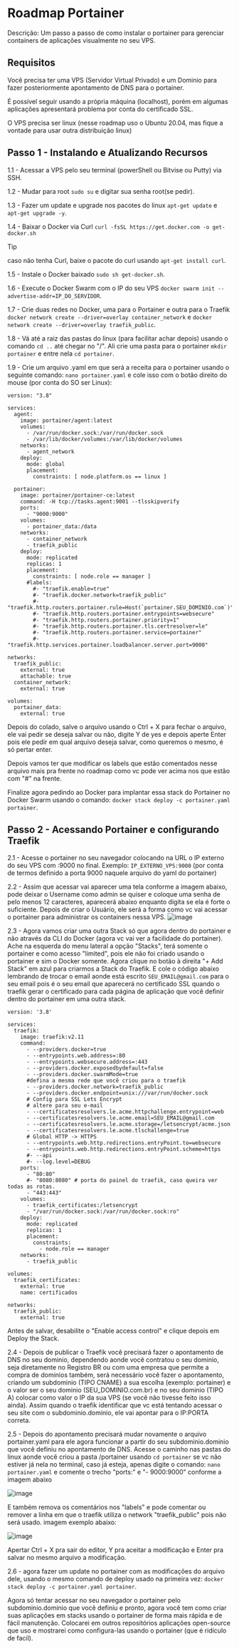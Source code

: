 # Roadmap Portainer
  Descrição: Um passo a passo de como instalar o portainer para gerenciar containers de aplicações visualmente no seu VPS.

## Requisitos
  Você precisa ter uma VPS (Servidor Virtual Privado) e um Dominio para fazer posteriormente apontamento de DNS para o portainer.
  
  É possível seguir usando a própria máquina (localhost), porém em algumas aplicações apresentará problema por conta do certificado SSL.
  
  O VPS precisa ser linux (nesse roadmap uso o Ubuntu 20.04, mas fique a vontade para usar outra distribuição linux)

## Passo 1 - Instalando e Atualizando Recursos
  1.1 - Acessar a VPS pelo seu terminal (powerShell ou Bitvise ou Putty) via SSH.
  
  1.2 - Mudar para root ```sudo su``` e digitar sua senha root(se pedir).
  
  1.3 - Fazer um update e upgrade nos pacotes do linux ```apt-get update``` e ```apt-get upgrade -y```.
  
  1.4 - Baixar o Docker via Curl ```curl -fsSL https://get.docker.com -o get-docker.sh``` 
  > [!TIP]
  > caso não tenha Curl, baixe o pacote do curl usando ```apt-get install curl```.
  
  1.5 - Instale o Docker baixado ```sudo sh get-docker.sh```.

  1.6 - Execute o Docker Swarm com o IP do seu VPS ```docker swarm init --advertise-addr=IP_DO_SERVIDOR```.

  1.7 - Crie duas redes no Docker, uma para o Portainer e outra para o Traefik ```docker network create --driver=overlay container_network``` e ```docker network create --driver=overlay traefik_public```.

  1.8 - Vá até a raiz das pastas do linux (para facilitar achar depois) usando o comando ```cd ..``` até chegar no "/". Ali crie uma pasta para o portainer ```mkdir portainer``` e entre nela ```cd portainer```.

  1.9 - Crie um arquivo .yaml em que será a receita para o portainer usando o seguinte comando: ```nano portainer.yaml``` e cole isso com o botão direito do mouse (por conta do SO ser Linux): 
  ```
  version: "3.8"
  
  services:
    agent:
      image: portainer/agent:latest
      volumes:
        - /var/run/docker.sock:/var/run/docker.sock
        - /var/lib/docker/volumes:/var/lib/docker/volumes
      networks:
        - agent_network
      deploy:
        mode: global
        placement:
          constraints: [ node.platform.os == linux ]
  
    portainer:
      image: portainer/portainer-ce:latest
      command: -H tcp://tasks.agent:9001 --tlsskipverify
      ports:
        - "9000:9000"
      volumes:
        - portainer_data:/data
      networks:
        - container_network
        - traefik_public
      deploy:
        mode: replicated
        replicas: 1
        placement:
          constraints: [ node.role == manager ]
        #labels:
          #- "traefik.enable=true"
          #- "traefik.docker.network=traefik_public"
          #- "traefik.http.routers.portainer.rule=Host(`portainer.SEU_DOMINIO.com`)"
          #- "traefik.http.routers.portainer.entrypoints=websecure"
          #- "traefik.http.routers.portainer.priority=1"
          #- "traefik.http.routers.portainer.tls.certresolver=le"
          #- "traefik.http.routers.portainer.service=portainer"
          #- "traefik.http.services.portainer.loadbalancer.server.port=9000"
  
  networks:
    traefik_public:
      external: true
      attachable: true
    container_network:
      external: true
  
  volumes:
    portainer_data:
      external: true
  ```
Depois do colado, salve o arquivo usando o Ctrl + X para fechar o arquivo, ele vai pedir se deseja salvar ou não, digite Y de yes e depois aperte Enter pois ele pedir em qual arquivo deseja salvar, como queremos o mesmo, é só pertar enter.

Depois vamos ter que modificar os labels que estão comentados nesse arquivo mais pra frente no roadmap como vc pode ver acima nos que estão com "#" na frente.

Finalize agora pedindo ao Docker para implantar essa stack do Portainer no Docker Swarm usando o comando: ```docker stack deploy -c portainer.yaml portainer```.

## Passo 2 - Acessando Portainer e configurando Traefik

  2.1 - Acesse o portainer no seu navegador colocando na URL o IP externo do seu VPS com :9000 no final. Exemplo: ```IP_EXTERNO_VPS:9000``` (por conta de termos definido a porta 9000 naquele arquivo do yaml do portainer)

  2.2 - Assim que acessar vai aparecer uma tela conforme a imagem abaixo, pode deixar o Username como admin se quiser e coloque uma senha de pelo menos 12 caracteres, aparecerá abaixo enquanto digita se ela é forte o suficiente. Depois de criar o Usuário, ele será a forma como vc vai acessar o portainer para administrar os containers nessa VPS. ![image](https://github.com/dpaes/roadmap-portainer/assets/77445296/967eb591-526b-4bbd-a374-f46a0893d3b0)

  2.3 - Agora vamos criar uma outra Stack só que agora dentro do portainer e não através da CLI do Docker (agora vc vai ver a facilidade do portainer). Ache na esquerda do menu lateral a opção "Stacks", terá somente o portainer e como acesso "limited", pois ele não foi criado usando o portainer e sim o Docker somente. Agora clique no botão à direita "+ Add Stack" em azul para criarmos a Stack do Traefik. E cole o código abaixo lembrando de trocar o email aonde está escrito ```SEU_EMAIL@gmail.com``` para o seu email pois é o seu email que aparecerá no certificado SSL quando o traefik gerar o certificado para cada página de aplicação que você definir dentro do portainer em uma outra stack.
  ```
  version: '3.8'
  
  services:
    traefik:
      image: traefik:v2.11
      command:
        - --providers.docker=true
        - --entrypoints.web.address=:80
        - --entrypoints.websecure.address=:443
        - --providers.docker.exposedbydefault=false
        - --providers.docker.swarmMode=true
        #defina a mesma rede que você criou para o traefik
        - --providers.docker.network=traefik_public
        - --providers.docker.endpoint=unix:///var/run/docker.sock
        # Config para SSL Lets Encrypt
        # altere para seu e-mail
        - --certificatesresolvers.le.acme.httpchallenge.entrypoint=web
        - --certificatesresolvers.le.acme.email=SEU_EMAIL@gmail.com
        - --certificatesresolvers.le.acme.storage=/letsencrypt/acme.json
        - --certificatesresolvers.le.acme.tlschallenge=true
        # Global HTTP -> HTTPS
        - --entrypoints.web.http.redirections.entryPoint.to=websecure
        - --entrypoints.web.http.redirections.entryPoint.scheme=https
        #- --api
        #- --log.level=DEBUG
      ports:
        - "80:80"
        #- "8080:8080" # porta do painel do traefik, caso queira ver todas as rotas.
        - "443:443"
      volumes:
        - traefik_certificates:/letsencrypt
        - "/var/run/docker.sock:/var/run/docker.sock:ro"
      deploy:
        mode: replicated
        replicas: 1
        placement:
          constraints:
            - node.role == manager
      networks:
        - traefik_public
  
  volumes:
    traefik_certificates:
      external: true
      name: certificados
  
  networks:
    traefik_public:
      external: true
  ```

  Antes de salvar, desabilite o "Enable access control" e clique depois em Deploy the Stack.

  2.4 - Depois de publicar o Traefik você precisará fazer o apontamento de DNS no seu dominio, dependendo aonde você contratou o seu dominio, seja diretamente no Registro BR ou com uma empresa que permite a compra de dominios também, será necessário você fazer o apontamento, criando um subdominio (TIPO CNAME) a sua escolha (exemplo: portainer) e o valor ser o seu dominio (SEU_DOMINIO.com.br) e no seu dominio (TIPO A) colocar como valor o IP da sua VPS (se você não tivesse feito isso ainda). Assim quando o traefik identificar que vc está tentando acessar o seu site com o subdominio.dominio, ele vai apontar para o IP:PORTA correta.

  2.5 - Depois do apontamento precisará mudar novamente o arquivo portainer.yaml para ele agora funcionar a partir do seu subdominio.dominio que você definiu no apontamento de DNS. Acesse o caminho nas pastas do linux aonde você criou a pasta /portainer usando ```cd portainer``` se vc não estiver já nela no terminal, caso já esteja, apenas digite o comando: ```nano portainer.yaml``` e comente o trecho "ports:" e "- 9000:9000" conforme a imagem abaixo 
  
  ![image](https://github.com/dpaes/roadmap-portainer/assets/77445296/c1c7ce9e-c609-4ed9-afb3-e29ccc45bfea)
  
  E também remova os comentários nos "labels" e pode comentar ou remover a linha em que o traefik utiliza o network "traefik_public" pois não será usado. imagem exemplo abaixo: 
  
  ![image](https://github.com/dpaes/roadmap-portainer/assets/77445296/ed589f99-c8aa-49cd-b7c9-9c117b19b94d)

  Apertar Ctrl + X pra sair do editor, Y pra aceitar a modificação e Enter pra salvar no mesmo arquivo a modificação.

  2.6 - agora fazer um update no portainer com as modificações do arquivo dele, usando o mesmo comando de deploy usado na primeira vez: ```docker stack deploy -c portainer.yaml portainer```.

  Agora só tentar acessar no seu navegador o portainer pelo subdominio.dominio que você definiu e pronto, agora você tem como criar suas aplicações em stacks usando o portainer de forma mais rápida e de fácil manutenção. Colocarei em outros repositórios aplicações open-source que uso e mostrarei como configura-las usando o portainer (que é ridículo de facil).
